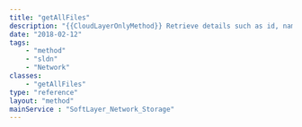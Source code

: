 ```yaml
---
title: "getAllFiles"
description: "{{CloudLayerOnlyMethod}} Retrieve details such as id, name, size, create date for all files in a Storage account's root directory. This does not download file content. "
date: "2018-02-12"
tags:
    - "method"
    - "sldn"
    - "Network"
classes:
    - "getAllFiles"
type: "reference"
layout: "method"
mainService : "SoftLayer_Network_Storage"
---
```

